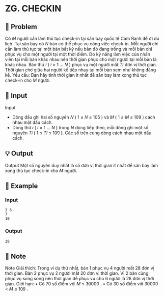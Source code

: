 # ZG. CHECKIN

## 📖 Problem

Có
$M$
người cần làm thủ tục check-in tại sân bay quốc tế Cam Ranh để đi du lịch. Tại sân bay có
$N$
bàn có thể phục vụ công việc check-in. Mỗi người chỉ cần làm thủ tục tại một bàn bất kỳ nếu bàn đó đang trống và mỗi bàn chỉ phục vụ cho một người tại một thời điểm. Do kỹ năng làm việc của nhân viên tại mỗi bàn khác nhau nên thời gian phục cho một người tại mỗi bàn là khác nhau. Bàn thứ
$i$
(
$i$
= 1 ...
$N$
) phục vụ một người mất
$Ti$
đơn vị thời gian. Thời gian chờ giữa hai người kế tiếp nhau tại mỗi bàn xem như không đáng kể.
Yêu cầu:
Bạn hãy tính thời gian ít nhất để sân bay làm xong thủ tục check-in cho
$M$
người.


## 🧩 Input

Input
+ Dòng đầu ghi hai số nguyên
$N$
(
$1$
≤
$N$
≤
$105$
) và
$M$
(
$1$
≤
$M$
≤
$109$
) cách nhau một dấu cách.
+ Dòng thứ
$i$
(
$i$
=
$1$
$...$
$N$
) trong
$N$
dòng tiếp theo, mỗi dòng ghi một số nguyên
$Ti$
(
$1$
≤
$Ti$
≤
$109$
). Các số trên cùng dòng cách nhau một dấu cách.


## 💡 Output

Output
Một số nguyên duy nhất là số đơn vị thời gian ít nhất để sân bay làm xong thủ tục check-in cho
$M$
người.


## 🧠 Example

### Input

```text
2 6
7
10
```

### Output

```text
28
```



## 📝 Note

Note
Giải thích:
Trong ví dụ thứ nhất, bàn 1 phục vụ 4 người mất 28 đơn vị thời gian. Bàn 2 phục vụ 2 người mất 20 đơn vị thời gian. Vì 2 bàn cùng phục vụ song song nên thời gian để phục vụ cho 6 người là 28 đơn vị thời gian.
Giới hạn:
• Có
$70%$
số điểm với
$M$
≤
$30000$
.
• Có
$30%$
số điểm với
$30000$
<
$M$
≤
$109$
.

